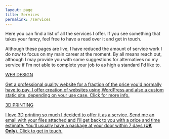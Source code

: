 ```yaml
---
layout: page
title: Services
permalink: /services
---
```


Here you can find a list of all the services I offer. If you see something that takes your fancy, feel free to have a read over it and get in touch.

Although these pages are live, I have reduced the amount of service work I do now to focus on my main career at the moment. By all means reach out, although I may provide you with some suggestions for alternatives no my service if I'm not able to complete your job to as high a standard I'd like to.

<div>
<a href="/web-design">
<div class="info-box post-list">
    <p class="info-box-title">WEB DESIGN</p>
    <p class="info-box-content">Get a professional quality website for a fraction of the price you'd normally have to pay. I offer creation of websites using WordPress and also a custom static site, depending on your use case. Click for more info.
</p>
</div>
</a>

<a href="mailto:ben@wrth.me?subject=3D Printing Quote">
<div class="info-box post-list">
    <p class="info-box-title">3D PRINTING</p>
    <p class="info-box-content">I love 3D printing so much I decided to offer it as a service. Send me an email with your files attached and I'll get back to you with a price and time estimate. You'll usually have a package at your door within 7 days (<strong>UK Only</strong>). Click to get in touch.
    </p>
</div>
</a>

</div>

